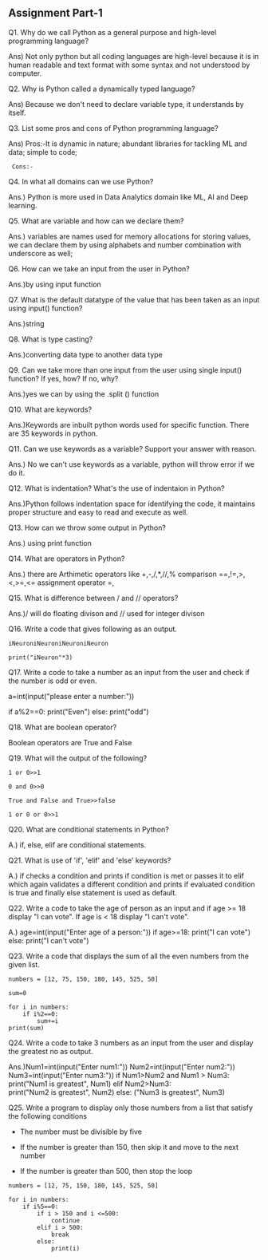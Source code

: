 ## Assignment Part-1

Q1. Why do we call Python as a general purpose and high-level programming language?

Ans) Not only python but all coding languages are high-level because it is in human readable and text format with some syntax and not understood by computer.

Q2. Why is Python called a dynamically typed language?

Ans) Because we don't need to declare variable type, it understands by itself.

Q3. List some pros and cons of Python programming language?

Ans) Pros:-It is dynamic in nature; abundant libraries for tackling ML and data; simple to code; 
 
     Cons:-


Q4. In what all domains can we use Python?

Ans.) Python is more used in Data Analytics domain like ML, AI and Deep learning.

Q5. What are variable and how can we declare them?

Ans.) variables are names used for memory allocations for storing values, we can declare them by using alphabets and number combination with underscore as well;

Q6. How can we take an input from the user in Python?

Ans.)by using input function

Q7. What is the default datatype of the value that has been taken as an input using input() function?

Ans.)string

Q8. What is type casting?

Ans.)converting data type to another data type

Q9. Can we take more than one input from the user using single input() function? If yes, how? If no, why?

Ans.)yes we can by using the .split () function

Q10. What are keywords?

Ans.)Keywords are inbuilt python words used for specific function. There are 35 keywords in python.

Q11. Can we use keywords as a variable? Support your answer with reason.

Ans.) No we can't use keywords as a variable, python will throw error if we do it.

Q12. What is indentation? What's the use of indentaion in Python?

Ans.)Python follows indentation space for identifying the code, it maintains proper structure and easy to read and execute as well.

Q13. How can we throw some output in Python?

Ans.) using print function

Q14. What are operators in Python?

Ans.) there are Arthimetic operators like +,-,/,*,//,%
        comparison ==,!=,>,<,>=,<=
        assignment operator =,

Q15. What is difference between / and // operators?

Ans.)/ will do floating divison and // used for integer divison

Q16. Write a code that gives following as an output.
```
iNeuroniNeuroniNeuroniNeuron

print("iNeuron"*3)
```

Q17. Write a code to take a number as an input from the user and check if the number is odd or even.

a=int(input("please enter a number:"))

if a%2==0:
    print("Even")
else:
    print("odd")
    

Q18. What are boolean operator?

Boolean operators are True and False

Q19. What will the output of the following?
```
1 or 0>>1

0 and 0>>0

True and False and True>>false

1 or 0 or 0>>1
```

Q20. What are conditional statements in Python?

A.) if, else, elif are conditional statements.

Q21. What is use of 'if', 'elif' and 'else' keywords?

A.) if checks a condition and prints if condition is met or passes it to elif which again validates a different condition and prints if evaluated condition is true and finally else statement is used as default.

Q22. Write a code to take the age of person as an input and if age >= 18 display "I can vote". If age is < 18 display "I can't vote".

A.) age=int(input("Enter age of a person:"))
    if age>=18:
        print("I can vote")
    else:
        print("I can't vote")

Q23. Write a code that displays the sum of all the even numbers from the given list.
```
numbers = [12, 75, 150, 180, 145, 525, 50]

sum=0

for i in numbers:
    if i%2==0:
        sum+=i
print(sum)    

```
Q24. Write a code to take 3 numbers as an input from the user and display the greatest no as output.

Ans.)Num1=int(input("Enter num1:"))
    Num2=int(input("Enter num2:"))
    Num3=int(input("Enter num3:"))
    if Num1>Num2 and Num1 > Num3:
        print("Num1 is greatest", Num1)
    elif Num2>Num3:    
        print("Num2 is greatest", Num2)
    else:
        ("Num3 is greatest", Num3)
        
        

Q25. Write a program to display only those numbers from a list that satisfy the following conditions

- The number must be divisible by five

- If the number is greater than 150, then skip it and move to the next number

- If the number is greater than 500, then stop the loop
```
numbers = [12, 75, 150, 180, 145, 525, 50]

for i in numbers:
    if i%5==0:
        if i > 150 and i <=500:
            continue
        elif i > 500:
            break
        else:
            print(i)





```